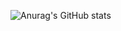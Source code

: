 ![Anurag's GitHub stats](https://github-readme-stats.vercel.app/api?username=arthurrochamoreira&show_icons=true&theme=synthwave)

